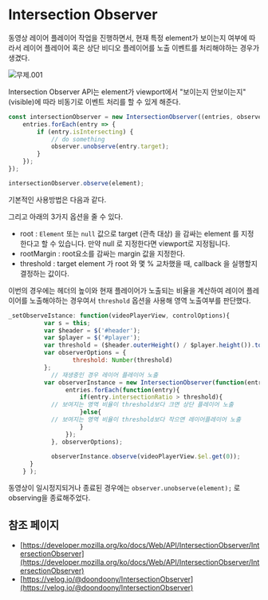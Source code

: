 # Intersection Observer

동영상 레이어 플레이어 작업을 진행하면서, 현재 특정 element가 보이는지 여부에 따라서 레이어 플레이어 혹은 상단 비디오 플레이어를 노출 이벤트를 처리해야하는 경우가 생겼다.

![무제.001](./assets/무제.001.jpeg)

Intersection Observer API는 element가 viewport에서 "보이는지 안보이는지"(visible)에 따라 비동기로 이벤트 처리를 할 수 있게 해준다.

```js
const intersectionObserver = new IntersectionObserver((entries, observer) => {
    entries.forEach(entry => {
        if (entry.isIntersecting) {
            // do something
            observer.unobserve(entry.target);
        }
    });
});

intersectionObserver.observe(element);
```

기본적인 사용방법은 다음과 같다.

그리고 아래의 3가지 옵션을 줄 수 있다.

- root :  `Element` 또는 `null` 값으로 target (관측 대상) 을 감싸는 element 를 지정한다고 할 수 있습니다. 
  만약 null 로 지정한다면 viewport로 지정됩니다.
- rootMargin : root요소를 감싸는 margin 값을 지정한다.
- threshold : target element 가 root 와 몇 % 교차했을 때, callback 을 실행할지 결정하는 값이다.

이번의 경우에는 헤더의 높이와 현재 플레이어가 노출되는 비율을 계산하여 레이어 플레이어를 노출해야하는 경우여서 `threshold` 옵션을 사용해 영역 노출여부를 판단했다.

```js
_setObserveIstance: function(videoPlayerView, controlOptions){
		  var s = this;
		  var $header = $('#header');
		  var $player = $('#player');
		  var threshold = ($header.outerHeight() / $player.height()).toPrecision(1);
		  var observerOptions = {
				  threshold: Number(threshold)
		  };
			// 재생중인 경우 레이어 플레이어 노출
		  var observerInstance = new IntersectionObserver(function(entries, observer) {
				entries.forEach(function(entry){
					if(entry.intersectionRatio > threshold){
            // 보여지는 영역 비율이 threshold보다 크면 상단 플레이어 노출
					}else{
            // 보여지는 영역 비율이 threshold보다 작으면 레이어플레이어 노출
					}
				});
			}, observerOptions);
				  
			observerInstance.observe(videoPlayerView.$el.get(0));
	  }
	} );
```

동영상이 일시정지되거나 종료된 경우에는 `observer.unobserve(element);` 로 observing을 종료해주었다.


## 참조 페이지

- [https://developer.mozilla.org/ko/docs/Web/API/IntersectionObserver/IntersectionObserver](https://developer.mozilla.org/ko/docs/Web/API/IntersectionObserver/IntersectionObserver)
- [https://velog.io/@doondoony/IntersectionObserver](https://velog.io/@doondoony/IntersectionObserver)